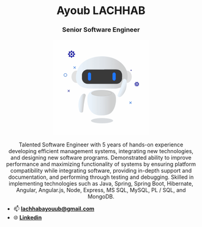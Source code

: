 <h1 align="center">Ayoub LACHHAB</h1>
<h3 align="center">Senior Software Engineer</h3>
<p align= "center"><img src="https://github.com/LACHHABAYOUB/lachhabayoub/blob/main/animation.gif" width="250" height="250"></p>
<p align="center">Talented Software Engineer with 5 years of hands-on experience developing efficient management systems, integrating new technologies, and designing new software programs. Demonstrated ability to improve performance and maximizing functionality of systems by ensuring platform compatibility while integrating software, providing in-depth support and documentation, and performing through testing and debugging. Skilled in implementing technologies such as Java, Spring, Spring Boot, Hibernate, Angular, Angular.js, Node, Express, MS SQL, MySQL, PL / SQL, and MongoDB.</p>


- 📫 **lachhabayouub@gmail.com**
- 🌐 **[Linkedin](https://www.linkedin.com/in/lachhabayoub/)**

